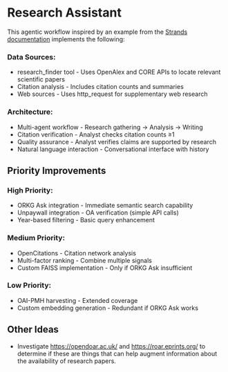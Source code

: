 # Research Assistant

This agentic workflow inspired by an example from the [Strands
documentation](https://github.com/strands-agents/docs/blob/main/docs/examples/python/agents_workflow.py)
implements the following:

### Data Sources:
* research_finder tool - Uses OpenAlex and CORE APIs to locate relevant
scientific papers
* Citation analysis - Includes citation counts and summaries
* Web sources - Uses http_request for supplementary web research

### Architecture:
* Multi-agent workflow - Research gathering → Analysis → Writing
* Citation verification - Analyst checks citation counts ≥1
* Quality assurance - Analyst verifies claims are supported by research
* Natural language interaction - Conversational interface with history


## Priority Improvements

### High Priority:
* ORKG Ask integration - Immediate semantic search capability
* Unpaywall integration - OA verification (simple API calls)
* Year-based filtering - Basic query enhancement

### Medium Priority:
* OpenCitations - Citation network analysis
* Multi-factor ranking - Combine multiple signals
* Custom FAISS implementation - Only if ORKG Ask insufficient

### Low Priority:
* OAI-PMH harvesting - Extended coverage
* Custom embedding generation - Redundant if ORKG Ask works

## Other Ideas
* Investigate https://opendoar.ac.uk/ and https://roar.eprints.org/ to
  determine if these are things that can help augment information about the
  availability of research papers.
